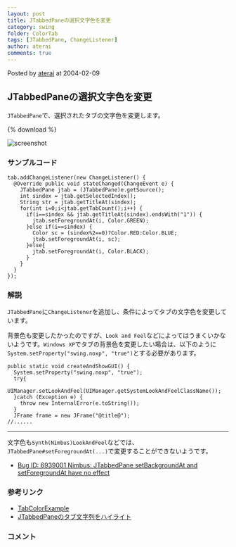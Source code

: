 ```yaml
---
layout: post
title: JTabbedPaneの選択文字色を変更
category: swing
folder: ColorTab
tags: [JTabbedPane, ChangeListener]
author: aterai
comments: true
---
```


Posted by [aterai](http://terai.xrea.jp/aterai.html) at 2004-02-09

## JTabbedPaneの選択文字色を変更
`JTabbedPane`で、選択されたタブの文字色を変更します。

{% download %}

![screenshot](https://lh5.googleusercontent.com/_9Z4BYR88imo/TQTJo7nZnbI/AAAAAAAAAUs/6SU2JG2B0t0/s800/ColorTab.png)

### サンプルコード
<pre class="prettyprint"><code>tab.addChangeListener(new ChangeListener() {
  @Override public void stateChanged(ChangeEvent e) {
    JTabbedPane jtab = (JTabbedPane)e.getSource();
    int sindex = jtab.getSelectedIndex();
    String str = jtab.getTitleAt(sindex);
    for(int i=0;i&lt;jtab.getTabCount();i++) {
      if(i==sindex &amp;&amp; jtab.getTitleAt(sindex).endsWith("1")) {
        jtab.setForegroundAt(i, Color.GREEN);
      }else if(i==sindex) {
        Color sc = (sindex%2==0)?Color.RED:Color.BLUE;
        jtab.setForegroundAt(i, sc);
      }else{
        jtab.setForegroundAt(i, Color.BLACK);
      }
    }
  }
});
</code></pre>

### 解説
`JTabbedPane`に`ChangeListener`を追加し、条件によってタブの文字色を変更しています。

背景色も変更したかったのですが、`Look and Feel`などによってはうまくいかないようです。`Windows XP`でタブの背景色を変更したい場合は、以下のように`System.setProperty("swing.noxp", "true")`とする必要があります。

<pre class="prettyprint"><code>public static void createAndShowGUI() {
  System.setProperty("swing.noxp", "true");
  try{
    UIManager.setLookAndFeel(UIManager.getSystemLookAndFeelClassName());
  }catch (Exception e) {
    throw new InternalError(e.toString());
  }
  JFrame frame = new JFrame("@title@");
//......
</code></pre>

- - - -
文字色も`Synth(Nimbus)LookAndFeel`などでは、`JTabbedPane#setForegroundAt(...)`で変更することができないようです。

- [Bug ID: 6939001 Nimbus: JTabbedPane setBackgroundAt and setForegroundAt have no effect](http://bugs.sun.com/bugdatabase/view_bug.do?bug_id=6939001)

<!-- dummy comment line for breaking list -->

### 参考リンク
- [TabColorExample](http://www.crionics.com/products/opensource/faq/swing_ex/JTabbedPaneExamples1.html)
- [JTabbedPaneのタブ文字列をハイライト](http://terai.xrea.jp/Swing/TabTitleHighlight.html)

<!-- dummy comment line for breaking list -->

### コメント
